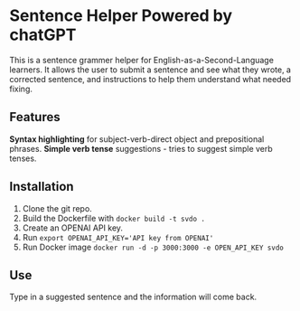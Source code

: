 # Sentence Helper Powered by chatGPT

This is a sentence grammer helper for English-as-a-Second-Language learners.  It allows the user to submit a sentence and see what they wrote, a corrected sentence, and instructions to help them understand what needed fixing.

## Features

**Syntax highlighting** for subject-verb-direct object and prepositional phrases.
**Simple verb tense** suggestions - tries to suggest simple verb tenses.

## Installation

1. Clone the git repo.
2. Build the Dockerfile with `docker build -t svdo .`
3. Create an OPENAI API key.
4. Run ``export OPENAI_API_KEY='API key from OPENAI'``
5. Run Docker image `docker run -d -p 3000:3000 -e OPEN_API_KEY svdo`


## Use
Type in a suggested sentence and the information will come back.